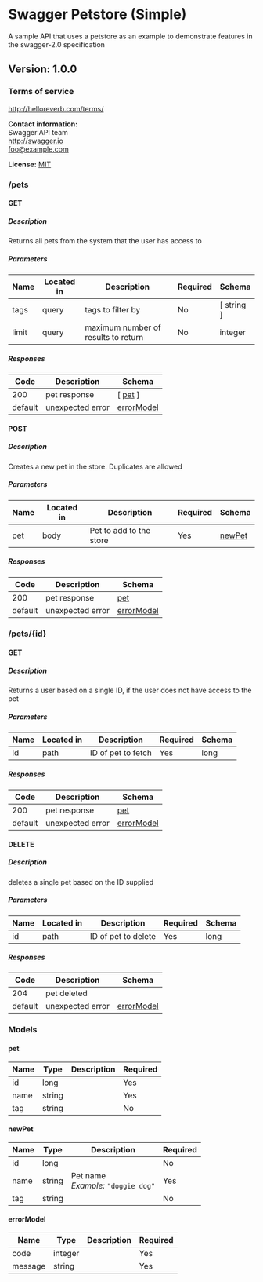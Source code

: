 # Swagger Petstore (Simple)
A sample API that uses a petstore as an example to demonstrate features in the swagger-2.0 specification

## Version: 1.0.0

### Terms of service
<http://helloreverb.com/terms/>

**Contact information:**  
Swagger API team  
<http://swagger.io>  
foo@example.com  

**License:** [MIT](http://opensource.org/licenses/MIT)

### /pets

#### GET
##### Description

Returns all pets from the system that the user has access to

##### Parameters

| Name | Located in | Description | Required | Schema |
| ---- | ---------- | ----------- | -------- | ---- |
| tags | query | tags to filter by | No | [ string ] |
| limit | query | maximum number of results to return | No | integer |

##### Responses

| Code | Description | Schema |
| ---- | ----------- | ------ |
| 200 | pet response | [ [pet](#pet) ] |
| default | unexpected error | [errorModel](#errormodel) |

#### POST
##### Description

Creates a new pet in the store.  Duplicates are allowed

##### Parameters

| Name | Located in | Description | Required | Schema |
| ---- | ---------- | ----------- | -------- | ---- |
| pet | body | Pet to add to the store | Yes | [newPet](#newpet) |

##### Responses

| Code | Description | Schema |
| ---- | ----------- | ------ |
| 200 | pet response | [pet](#pet) |
| default | unexpected error | [errorModel](#errormodel) |

### /pets/{id}

#### GET
##### Description

Returns a user based on a single ID, if the user does not have access to the pet

##### Parameters

| Name | Located in | Description | Required | Schema |
| ---- | ---------- | ----------- | -------- | ---- |
| id | path | ID of pet to fetch | Yes | long |

##### Responses

| Code | Description | Schema |
| ---- | ----------- | ------ |
| 200 | pet response | [pet](#pet) |
| default | unexpected error | [errorModel](#errormodel) |

#### DELETE
##### Description

deletes a single pet based on the ID supplied

##### Parameters

| Name | Located in | Description | Required | Schema |
| ---- | ---------- | ----------- | -------- | ---- |
| id | path | ID of pet to delete | Yes | long |

##### Responses

| Code | Description | Schema |
| ---- | ----------- | ------ |
| 204 | pet deleted |  |
| default | unexpected error | [errorModel](#errormodel) |

### Models

#### pet

| Name | Type | Description | Required |
| ---- | ---- | ----------- | -------- |
| id | long |  | Yes |
| name | string |  | Yes |
| tag | string |  | No |

#### newPet

| Name | Type | Description | Required |
| ---- | ---- | ----------- | -------- |
| id | long |  | No |
| name | string | Pet name<br>_Example:_ `"doggie dog"` | Yes |
| tag | string |  | No |

#### errorModel

| Name | Type | Description | Required |
| ---- | ---- | ----------- | -------- |
| code | integer |  | Yes |
| message | string |  | Yes |
